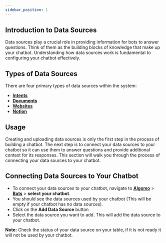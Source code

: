 ```yaml
---
sidebar_position: 1
---
```


## Introduction to Data Sources

Data sources play a crucial role in providing information for bots to answer questions. Think of them as the building blocks of knowledge that make up your chatbot. Understanding how data sources work is fundamental to configuring your chatbot effectively.

## Types of Data Sources

There are four primary types of data sources within the system:

- [**Intents**](./Intents.md)
- [**Documents**](./Documents.md)
- [**Websites**](./Website.md)
- [**Notion**](./Notion.md)

## Usage

Creating and uploading data sources is only the first step in the process of building a chatbot. The next step is to connect your data sources to your chatbot so it can use them to answer questions and provide additional context for its responses. This section will walk you through the process of connecting your data sources to your chatbot.

## Connecting Data Sources to Your Chatbot

- To connect your data sources to your chatbot, navigate to [**Algomo**](https://app.algomo.com/) > [**Bots**](https://app.algomo.com/bots) > **select your chatbot**.
- You should see the data sources used by your chatbot (This will be empty if your chatbot has no data sources).
- Click on the **Add Data Source** button
- Select the data source you want to add. This will add the data source to your chatbot.

**Note:** Check the status of your data source on your table, if it is not ready it will not be used by your chatbot.
